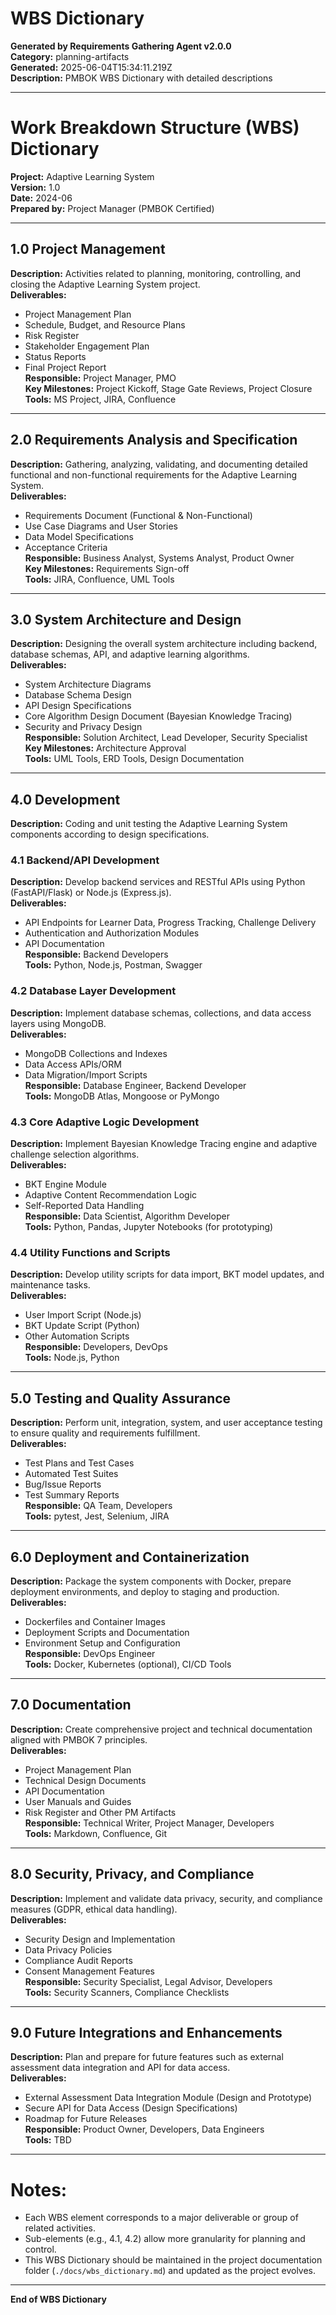 # WBS Dictionary

**Generated by Requirements Gathering Agent v2.0.0**  
**Category:** planning-artifacts  
**Generated:** 2025-06-04T15:34:11.219Z  
**Description:** PMBOK WBS Dictionary with detailed descriptions

---

# Work Breakdown Structure (WBS) Dictionary  
**Project:** Adaptive Learning System  
**Version:** 1.0  
**Date:** 2024-06  
**Prepared by:** Project Manager (PMBOK Certified)  

---

## 1.0 Project Management  
**Description:** Activities related to planning, monitoring, controlling, and closing the Adaptive Learning System project.  
**Deliverables:**  
- Project Management Plan  
- Schedule, Budget, and Resource Plans  
- Risk Register  
- Stakeholder Engagement Plan  
- Status Reports  
- Final Project Report  
**Responsible:** Project Manager, PMO  
**Key Milestones:** Project Kickoff, Stage Gate Reviews, Project Closure  
**Tools:** MS Project, JIRA, Confluence  

---

## 2.0 Requirements Analysis and Specification  
**Description:** Gathering, analyzing, validating, and documenting detailed functional and non-functional requirements for the Adaptive Learning System.  
**Deliverables:**  
- Requirements Document (Functional & Non-Functional)  
- Use Case Diagrams and User Stories  
- Data Model Specifications  
- Acceptance Criteria  
**Responsible:** Business Analyst, Systems Analyst, Product Owner  
**Key Milestones:** Requirements Sign-off  
**Tools:** JIRA, Confluence, UML Tools  

---

## 3.0 System Architecture and Design  
**Description:** Designing the overall system architecture including backend, database schemas, API, and adaptive learning algorithms.  
**Deliverables:**  
- System Architecture Diagrams  
- Database Schema Design  
- API Design Specifications  
- Core Algorithm Design Document (Bayesian Knowledge Tracing)  
- Security and Privacy Design  
**Responsible:** Solution Architect, Lead Developer, Security Specialist  
**Key Milestones:** Architecture Approval  
**Tools:** UML Tools, ERD Tools, Design Documentation  

---

## 4.0 Development  
**Description:** Coding and unit testing the Adaptive Learning System components according to design specifications.  

### 4.1 Backend/API Development  
**Description:** Develop backend services and RESTful APIs using Python (FastAPI/Flask) or Node.js (Express.js).  
**Deliverables:**  
- API Endpoints for Learner Data, Progress Tracking, Challenge Delivery  
- Authentication and Authorization Modules  
- API Documentation  
**Responsible:** Backend Developers  
**Tools:** Python, Node.js, Postman, Swagger  

### 4.2 Database Layer Development  
**Description:** Implement database schemas, collections, and data access layers using MongoDB.  
**Deliverables:**  
- MongoDB Collections and Indexes  
- Data Access APIs/ORM  
- Data Migration/Import Scripts  
**Responsible:** Database Engineer, Backend Developer  
**Tools:** MongoDB Atlas, Mongoose or PyMongo  

### 4.3 Core Adaptive Logic Development  
**Description:** Implement Bayesian Knowledge Tracing engine and adaptive challenge selection algorithms.  
**Deliverables:**  
- BKT Engine Module  
- Adaptive Content Recommendation Logic  
- Self-Reported Data Handling  
**Responsible:** Data Scientist, Algorithm Developer  
**Tools:** Python, Pandas, Jupyter Notebooks (for prototyping)  

### 4.4 Utility Functions and Scripts  
**Description:** Develop utility scripts for data import, BKT model updates, and maintenance tasks.  
**Deliverables:**  
- User Import Script (Node.js)  
- BKT Update Script (Python)  
- Other Automation Scripts  
**Responsible:** Developers, DevOps  
**Tools:** Node.js, Python  

---

## 5.0 Testing and Quality Assurance  
**Description:** Perform unit, integration, system, and user acceptance testing to ensure quality and requirements fulfillment.  
**Deliverables:**  
- Test Plans and Test Cases  
- Automated Test Suites  
- Bug/Issue Reports  
- Test Summary Reports  
**Responsible:** QA Team, Developers  
**Tools:** pytest, Jest, Selenium, JIRA  

---

## 6.0 Deployment and Containerization  
**Description:** Package the system components with Docker, prepare deployment environments, and deploy to staging and production.  
**Deliverables:**  
- Dockerfiles and Container Images  
- Deployment Scripts and Documentation  
- Environment Setup and Configuration  
**Responsible:** DevOps Engineer  
**Tools:** Docker, Kubernetes (optional), CI/CD Tools  

---

## 7.0 Documentation  
**Description:** Create comprehensive project and technical documentation aligned with PMBOK 7 principles.  
**Deliverables:**  
- Project Management Plan  
- Technical Design Documents  
- API Documentation  
- User Manuals and Guides  
- Risk Register and Other PM Artifacts  
**Responsible:** Technical Writer, Project Manager, Developers  
**Tools:** Markdown, Confluence, Git  

---

## 8.0 Security, Privacy, and Compliance  
**Description:** Implement and validate data privacy, security, and compliance measures (GDPR, ethical data handling).  
**Deliverables:**  
- Security Design and Implementation  
- Data Privacy Policies  
- Compliance Audit Reports  
- Consent Management Features  
**Responsible:** Security Specialist, Legal Advisor, Developers  
**Tools:** Security Scanners, Compliance Checklists  

---

## 9.0 Future Integrations and Enhancements  
**Description:** Plan and prepare for future features such as external assessment data integration and API for data access.  
**Deliverables:**  
- External Assessment Data Integration Module (Design and Prototype)  
- Secure API for Data Access (Design Specifications)  
- Roadmap for Future Releases  
**Responsible:** Product Owner, Developers, Data Engineers  
**Tools:** TBD  

---

# Notes:  
- Each WBS element corresponds to a major deliverable or group of related activities.  
- Sub-elements (e.g., 4.1, 4.2) allow more granularity for planning and control.  
- This WBS Dictionary should be maintained in the project documentation folder (`./docs/wbs_dictionary.md`) and updated as the project evolves.  

---

**End of WBS Dictionary**